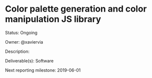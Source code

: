 # Color palette generation and color manipulation JS library

Status: Ongoing

Owner: @xaviervia

Description:

Deliverable(s): Software

Next reporting milestone: 2019-06-01
